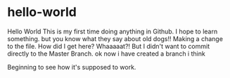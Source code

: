 # hello-world
Hello World
This is my first time doing anything in Github. I hope to learn something.
but you know what they say about old dogs!!
Making a change to the file.
How did I get here?
Whaaaaat?!
But I didn't want to commit directly to the Master Branch.
ok now i have created a branch i think

Beginning to see how it's supposed to work.
